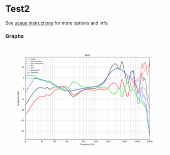 # Test2
See [usage instructions](https://github.com/jaakkopasanen/AutoEq#usage) for more options and info.

### Graphs
![](./Test2.png)